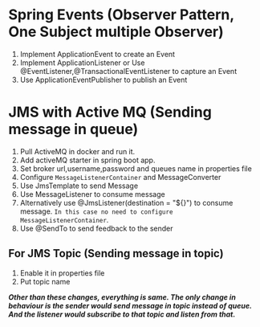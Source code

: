 # Spring Events (Observer Pattern, One Subject multiple Observer)

1. Implement ApplicationEvent to create an Event
2. Implement ApplicationListener or Use @EventListener,@TransactionalEventListener to capture an Event
3. Use ApplicationEventPublisher to publish an Event

# JMS with Active MQ (Sending message in queue)
1. Pull ActiveMQ in docker and run it.
2. Add activeMQ starter in spring boot app.
3. Set broker url,username,password and queues name in properties file
4. Configure `MessageListenerContainer` and MessageConverter
5. Use JmsTemplate to send Message
6. Use MessageListener to consume message
7. Alternatively use @JmsListener(destination = "${}") to consume message. `In this case no need to configure MessageListenerContainer`.
8. Use @SendTo to send feedback to the sender

## For JMS Topic (Sending message in topic)
1. Enable it in properties file
2. Put topic name

***Other than these changes, everything is same. The only change in behaviour is the sender would send message in topic instead of queue. And the listener
would subscribe to that topic and listen from that.***